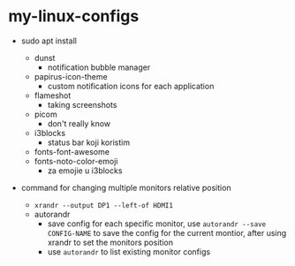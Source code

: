 # my-linux-configs

- sudo apt install
    - dunst
        - notification bubble manager
    - papirus-icon-theme
        - custom notification icons for each application
    - flameshot
        - taking screenshots
    - picom
        - don't really know
    - i3blocks
        - status bar koji koristim
    - fonts-font-awesome
    - fonts-noto-color-emoji
        - za emojie u i3blocks

- command for changing multiple monitors relative position
    - ```xrandr --output DP1 --left-of HDMI1```
    - autorandr
        - save config for each specific monitor, use `autorandr --save CONFIG-NAME` to save the config for the current montior, after using xrandr to set the monitors position
        - use `autorandr` to list existing monitor configs